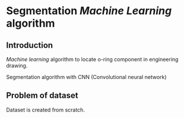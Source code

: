 # Segmentation _Machine Learning_ algorithm

## Introduction

_Machine learning_ algorithm to locate o-ring component in engineering drawing.

Segmentation algorithm with CNN (Convolutional neural network)


## Problem of dataset

Dataset is created from scratch.
